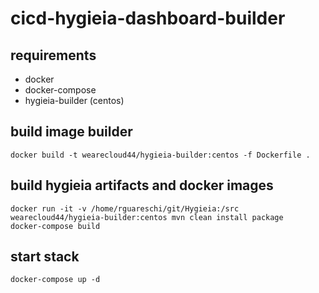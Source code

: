 # cicd-hygieia-dashboard-builder

## requirements

* docker
* docker-compose
* hygieia-builder (centos)

## build image builder

```shell
docker build -t wearecloud44/hygieia-builder:centos -f Dockerfile .
```

## build hygieia artifacts and docker images

```shell
docker run -it -v /home/rguareschi/git/Hygieia:/src wearecloud44/hygieia-builder:centos mvn clean install package
docker-compose build
```

## start stack

```
docker-compose up -d
